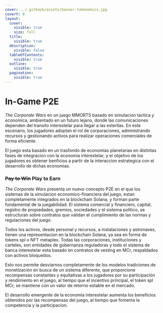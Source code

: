 ```yaml
---
cover: ../.gitbook/assets/banner-tokenomics.jpg
coverY: 0
layout:
  cover:
    visible: true
    size: full
  title:
    visible: true
  description:
    visible: false
  tableOfContents:
    visible: true
  outline:
    visible: true
  pagination:
    visible: true
---
```


# In-Game P2E

_The Corporate Wars_ en un juego MMORTS basado en simulacion tactica y economica, ambientado en un futuro lejano, donde las comunicaciones dependen del transito interestelar para llegar a las esterllas. En este escenario, los jugadores adoptan el rol de corporaciones, administrando recursos y gestionando activos para realizar operaciones comerciales de forma eficiente.

El juego esta basado en un trasfondo de economias planetarias en distintas fases de integracion con la economia interestelar, y el objetivo de los jugadores es obtener benficios a partir de la interaccion estrategica con el desarrollo de dichas economias.

### &#x20;~~Pay to Win~~ Play to Earn

_The Corporate Wars_ presenta un nuevo concepto P2E en el que los sistemas de la simulacion economico-financiera del juego, estan completamente integrados en la blockchain Solana, y forman parte fundamental de la juegabilidad. El sistema comercial y financiero, capital, registro de propiedades, gremios, sociedades y el sistema politico, se estructuran sobre contratos que validan el cumplimiento de las normas y regulaciones del juego.

Todos los activos, desde personal y recursos, a instalaciones y astronaves, tienen una representacion en la blockchain Solana, ya sea en forma de tokens spl o NFT metaplex. Todas las corporaciones, instituciones y carteles, son entidades de gobernanza reguladoras y todo el sistema de banca interestelar esta basado en contratos de vesting en MCr, respaldados con activos bloquedos.

Esto nos permite desviarnos completamente de los modelos tradiciones de monetización en busca de un sistema diferente, que proporcione recompensas constantes y equitativas a los jugadores por su participación y rendimiento en el juego, al tiempo que el incentivo principal, el token spl MCr, se mantiene con un valor de retorno estable en el mercado.

El desarrollo emergente de la economia interestelar aumenta los beneficios obtenidos por las recompensas del juego, al tiempo que fomenta la competencia y la participacion.
